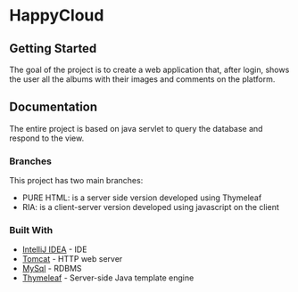 # HappyCloud

## Getting Started
The goal of the project is to create a web application that, after login, shows the user all the albums with their images and comments on the platform.

## Documentation

The entire project is based on java servlet to query the database and respond to the view.

### Branches
This project has two main branches:
* PURE HTML: is a server side version developed using Thymeleaf
* RIA: is a client-server version developed using javascript on the client

### Built With

* [IntelliJ IDEA](https://www.jetbrains.com/idea/) - IDE
* [Tomcat](https://tomcat.apache.org/) - HTTP web server
* [MySql](https://www.mysql.com/) - RDBMS
* [Thymeleaf](https://www.thymeleaf.org/) - Server-side Java template engine
